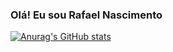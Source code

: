 ### Olá! Eu sou Rafael Nascimento

[![Anurag's GitHub stats](https://github-readme-stats.vercel.app/api?username=RafaelGwent)](https://github.com/anuraghazra/github-readme-stats)
